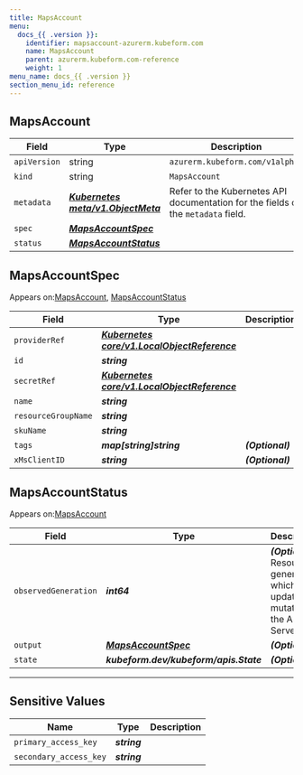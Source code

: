 ```yaml
---
title: MapsAccount
menu:
  docs_{{ .version }}:
    identifier: mapsaccount-azurerm.kubeform.com
    name: MapsAccount
    parent: azurerm.kubeform.com-reference
    weight: 1
menu_name: docs_{{ .version }}
section_menu_id: reference
---
```


## MapsAccount
| Field | Type | Description |
| ------ | ----- | ----------- |
| `apiVersion` | string | `azurerm.kubeform.com/v1alpha1` |
|    `kind` | string | `MapsAccount` |
| `metadata` | ***[Kubernetes meta/v1.ObjectMeta](https://kubernetes.io/docs/reference/generated/kubernetes-api/v1.13/#objectmeta-v1-meta)***|Refer to the Kubernetes API documentation for the fields of the `metadata` field.|
| `spec` | ***[MapsAccountSpec](#mapsaccountspec)***||
| `status` | ***[MapsAccountStatus](#mapsaccountstatus)***||
## MapsAccountSpec

Appears on:[MapsAccount](#mapsaccount), [MapsAccountStatus](#mapsaccountstatus)

| Field | Type | Description |
| ------ | ----- | ----------- |
| `providerRef` | ***[Kubernetes core/v1.LocalObjectReference](https://kubernetes.io/docs/reference/generated/kubernetes-api/v1.13/#localobjectreference-v1-core)***||
| `id` | ***string***||
| `secretRef` | ***[Kubernetes core/v1.LocalObjectReference](https://kubernetes.io/docs/reference/generated/kubernetes-api/v1.13/#localobjectreference-v1-core)***||
| `name` | ***string***||
| `resourceGroupName` | ***string***||
| `skuName` | ***string***||
| `tags` | ***map[string]string***| ***(Optional)*** |
| `xMsClientID` | ***string***| ***(Optional)*** |
## MapsAccountStatus

Appears on:[MapsAccount](#mapsaccount)

| Field | Type | Description |
| ------ | ----- | ----------- |
| `observedGeneration` | ***int64***| ***(Optional)*** Resource generation, which is updated on mutation by the API Server.|
| `output` | ***[MapsAccountSpec](#mapsaccountspec)***| ***(Optional)*** |
| `state` | ***kubeform.dev/kubeform/apis.State***| ***(Optional)*** |
---
## Sensitive Values
| Name | Type | Description |
|------|------|-------------|
| `primary_access_key` | ***string*** ||
| `secondary_access_key` | ***string*** ||
